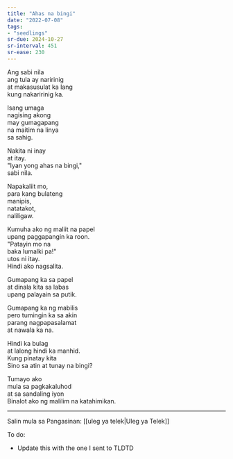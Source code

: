 ```yaml
---
title: "Ahas na bingi"
date: "2022-07-08"
tags:
- "seedlings"
sr-due: 2024-10-27
sr-interval: 451
sr-ease: 230
---
```


Ang sabi nila  
ang tula ay naririnig  
at makasusulat ka lang  
kung nakaririnig ka.  

Isang umaga  
nagising akong  
may gumagapang  
na maitim na linya  
sa sahig.  

Nakita ni inay  
at itay.  
"Iyan yong ahas na bingi,"  
sabi nila.  

Napakaliit mo,  
para kang bulateng  
manipis,  
natatakot,  
naliligaw.  

Kumuha ako ng maliit na papel  
upang paggapangin ka roon.  
"Patayin mo na  
baka lumalki pa!"  
utos ni itay.  
Hindi ako nagsalita.  

Gumapang ka sa papel  
at dinala kita sa labas  
upang palayain sa putik.  

Gumapang ka ng mabilis  
pero tumingin ka sa akin  
parang nagpapasalamat  
at nawala ka na.  

Hindi ka bulag  
at lalong hindi ka manhid.  
Kung pinatay kita  
Sino sa atin at tunay na bingi?  

Tumayo ako  
mula sa pagkakaluhod  
at sa sandaling iyon  
Binalot ako ng malilim na katahimikan.  

***
Salin mula sa Pangasinan: [[uleg ya telek|Uleg ya Telek]]

To do:
- Update this with the one I sent to TLDTD